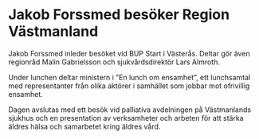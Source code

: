 # Jakob Forssmed besöker Region Västmanland

Jakob Forssmed inleder besöket vid BUP Start i Västerås. Deltar gör även regionråd Malin Gabrielsson och sjukvårdsdirektör Lars Almroth.

Under lunchen deltar ministern i ”En lunch om ensamhet”, ett lunchsamtal med representanter från olika aktörer i samhället som jobbar mot ofrivillig ensamhet.

Dagen avslutas med ett besök vid palliativa avdelningen på Västmanlands sjukhus och en presentation av verksamheter och arbeten för att stärka äldres hälsa och samarbetet kring äldres vård.
